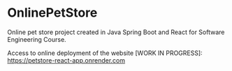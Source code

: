 # OnlinePetStore
Online pet store project created in Java Spring Boot and React for Software Engineering Course.

Access to online deployment of the website [WORK IN PROGRESS]: https://petstore-react-app.onrender.com
